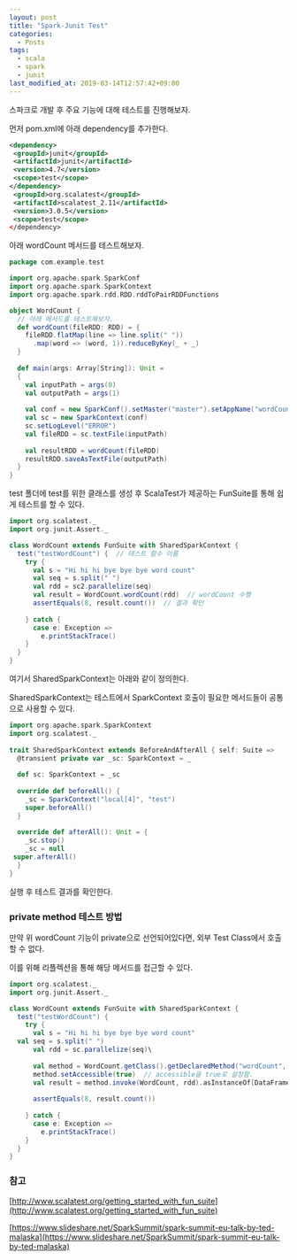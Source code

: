 ```yaml
---
layout: post
title: "Spark-Junit Test"
categories:
  - Posts
tags:
  - scala
  - spark
  - junit
last_modified_at: 2019-03-14T12:57:42+09:00
---
```


스파크로 개발 후 주요 기능에 대해 테스트를 진행해보자.

먼저 pom.xml에 아래 dependency를 추가한다.

```xml
<dependency>  
 <groupId>junit</groupId>  
 <artifactId>junit</artifactId>  
 <version>4.7</version>  
 <scope>test</scope>  
</dependency>  
 <groupId>org.scalatest</groupId>  
 <artifactId>scalatest_2.11</artifactId>  
 <version>3.0.5</version>  
 <scope>test</scope>  
</dependency>
```



아래 wordCount 메서드를 테스트해보자.

```scala
package com.example.test

import org.apache.spark.SparkConf
import org.apache.spark.SparkContext
import org.apache.spark.rdd.RDD.rddToPairRDDFunctions

object WordCount {  
  // 아래 메서드를 테스트해보자.
  def wordCount(fileRDD: RDD) = {  
    fileRDD.flatMap(line => line.split(" "))  
      .map(word => (word, 1)).reduceByKey(_ + _)  
  }  
  
  def main(args: Array[String]): Unit =  
  {  
    val inputPath = args(0)  
    val outputPath = args(1)  
      
    val conf = new SparkConf().setMaster("master").setAppName("wordCount")  
    val sc = new SparkContext(conf)  
    sc.setLogLevel("ERROR")  
    val fileRDD = sc.textFile(inputPath)  
      
    val resultRDD = wordCount(fileRDD)  
    resultRDD.saveAsTextFile(outputPath)  
  }  
}
```



test 폴더에 test를 위한 클래스를 생성 후 ScalaTest가 제공하는 FunSuite를 통해 쉽게 테스트를 할 수 있다.

```scala
import org.scalatest._  
import org.junit.Assert._ 

class WordCount extends FunSuite with SharedSparkContext {  
  test("testWordCount") {  // 테스트 함수 이름
    try {  
      val s = "Hi hi hi bye bye bye word count"  
	  val seq = s.split(" ")  
      val rdd = sc2.parallelize(seq)  
      val result = WordCount.wordCount(rdd)  // wordCount 수행
      assertEquals(8, result.count())  // 결과 확인
        
    } catch {  
      case e: Exception =>  
        e.printStackTrace()  
    }  
  }  
}
```


여기서 SharedSparkContext는 아래와 같이 정의한다. 

SharedSparkContext는 테스트에서 SparkContext 호출이 필요한 메서드들이 공통으로 사용할 수 있다.

```scala
import org.apache.spark.SparkContext  
import org.scalatest._  
  
trait SharedSparkContext extends BeforeAndAfterAll { self: Suite =>  
  @transient private var _sc: SparkContext = _  
  
  def sc: SparkContext = _sc  
  
  override def beforeAll() {  
    _sc = SparkContext("local[4]", "test")  
    super.beforeAll()  
  }  
  
  override def afterAll(): Unit = {  
    _sc.stop()  
    _sc = null  
 super.afterAll()  
  }  
}
```
실행 후 테스트 결과를 확인한다. <br>



### private method 테스트 방법

만약 위 wordCount 기능이 private으로 선언되어있다면, 외부 Test Class에서 호출할 수 없다.

이를 위해 리플렉션을 통해 해당 메서드를 접근할 수 있다.

```scala
import org.scalatest._  
import org.junit.Assert._ 

class WordCount extends FunSuite with SharedSparkContext {  
  test("testWordCount") {  
    try {  
      val s = "Hi hi hi bye bye bye word count"  
  val seq = s.split(" ")  
      val rdd = sc.parallelize(seq)\  
  
      val method = WordCount.getClass().getDeclaredMethod("wordCount", classOf[RDD])  
      method.setAccessible(true)  // accessible을 true로 설정함.
      val result = method.invoke(WordCount, rdd).asInstanceOf[DataFrame]  
      
      assertEquals(8, result.count())  
  
    } catch {  
      case e: Exception =>  
        e.printStackTrace()  
    }  
  }  
}
```



### 참고

[http://www.scalatest.org/getting_started_with_fun_suite](http://www.scalatest.org/getting_started_with_fun_suite)

[https://www.slideshare.net/SparkSummit/spark-summit-eu-talk-by-ted-malaska](https://www.slideshare.net/SparkSummit/spark-summit-eu-talk-by-ted-malaska)